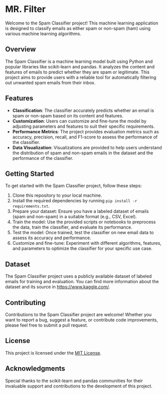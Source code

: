 # MR. Filter

Welcome to the Spam Classifier project! This machine learning application is designed to classify emails as either spam or non-spam (ham) using various machine learning algorithms.

## Overview

The Spam Classifier is a machine learning model built using Python and popular libraries like scikit-learn and pandas. It analyzes the content and features of emails to predict whether they are spam or legitimate. This project aims to provide users with a reliable tool for automatically filtering out unwanted spam emails from their inbox.

## Features

- **Classification**: The classifier accurately predicts whether an email is spam or non-spam based on its content and features.
- **Customization**: Users can customize and fine-tune the model by adjusting parameters and features to suit their specific requirements.
- **Performance Metrics**: The project provides evaluation metrics such as accuracy, precision, recall, and F1-score to assess the performance of the classifier.
- **Data Visualization**: Visualizations are provided to help users understand the distribution of spam and non-spam emails in the dataset and the performance of the classifier.

## Getting Started

To get started with the Spam Classifier project, follow these steps:

1. Clone this repository to your local machine.
2. Install the required dependencies by running `pip install -r requirements.txt`.
3. Prepare your dataset: Ensure you have a labeled dataset of emails (spam and non-spam) in a suitable format (e.g., CSV, Excel).
4. Train the model: Use the provided scripts or notebooks to preprocess the data, train the classifier, and evaluate its performance.
5. Test the model: Once trained, test the classifier on new email data to assess its accuracy and performance.
6. Customize and fine-tune: Experiment with different algorithms, features, and parameters to optimize the classifier for your specific use case.

## Dataset

The Spam Classifier project uses a publicly available dataset of labeled emails for training and evaluation. You can find more information about the dataset and its source in https://www.kaggle.com/.

## Contributing

Contributions to the Spam Classifier project are welcome! Whether you want to report a bug, suggest a feature, or contribute code improvements, please feel free to submit a pull request.

## License

This project is licensed under the [MIT License](LICENSE).

## Acknowledgments

Special thanks to the scikit-learn and pandas communities for their invaluable support and contributions to the development of this project.

